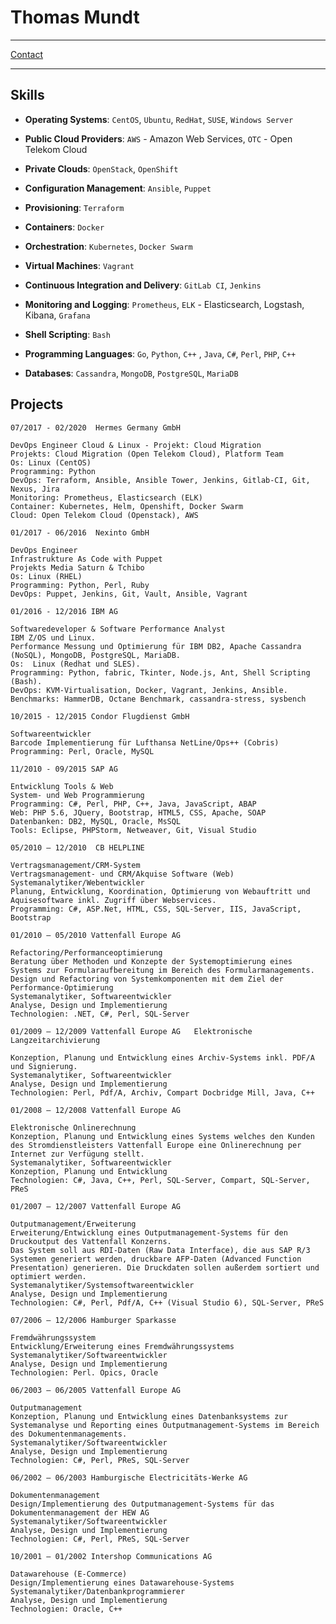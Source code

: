 Thomas Mundt
============

-----------------------------------------------

[Contact][moi_contact]

-----------------------------------------------



Skills
------

- **Operating Systems**: `CentOS`, `Ubuntu`, `RedHat`, `SUSE`, `Windows Server`

- **Public Cloud Providers**: `AWS` - Amazon Web Services, `OTC` - Open Telekom Cloud

- **Private Clouds**: `OpenStack`, `OpenShift`

- **Configuration Management**: `Ansible`, `Puppet`

- **Provisioning**: `Terraform`

- **Containers**: `Docker`

- **Orchestration**: `Kubernetes`, `Docker Swarm`

- **Virtual Machines**: `Vagrant`

- **Continuous Integration and Delivery**: `GitLab CI`, `Jenkins`

- **Monitoring and Logging**: `Prometheus`, `ELK` - Elasticsearch, Logstash, Kibana, `Grafana`

- **Shell Scripting**: `Bash`

- **Programming Languages**: `Go`, `Python`, `C++` , `Java`, `C#`, `Perl`, `PHP`, `C++`

- **Databases**: `Cassandra`, `MongoDB`, `PostgreSQL`, `MariaDB`




Projects
--------


```
07/2017 - 02/2020  Hermes Germany GmbH

DevOps Engineer Cloud & Linux - Projekt: Cloud Migration
Projekts: Cloud Migration (Open Telekom Cloud), Platform Team
Os: Linux (CentOS)
Programming: Python
DevOps: Terraform, Ansible, Ansible Tower, Jenkins, Gitlab-CI, Git, Nexus, Jira
Monitoring: Prometheus, Elasticsearch (ELK)
Container: Kubernetes, Helm, Openshift, Docker Swarm
Cloud: Open Telekom Cloud (Openstack), AWS
```

```
01/2017 - 06/2016  Nexinto GmbH

DevOps Engineer
Infrastrukture As Code with Puppet
Projekts Media Saturn & Tchibo
Os: Linux (RHEL)
Programming: Python, Perl, Ruby
DevOps: Puppet, Jenkins, Git, Vault, Ansible, Vagrant
```


```
01/2016 - 12/2016 IBM AG

Softwaredeveloper & Software Performance Analyst  
IBM Z/OS und Linux.
Performance Messung und Optimierung für IBM DB2, Apache Cassandra (NoSQL), MongoDB, PostgreSQL, MariaDB.  
Os:  Linux (Redhat und SLES).  
Programming: Python, fabric, Tkinter, Node.js, Ant, Shell Scripting (Bash).  
DevOps: KVM-Virtualisation, Docker, Vagrant, Jenkins, Ansible.  
Benchmarks: HammerDB, Octane Benchmark, cassandra-stress, sysbench
```

```
10/2015 - 12/2015 Condor Flugdienst GmbH 

Softwareentwickler  
Barcode Implementierung für Lufthansa NetLine/Ops++ (Cobris)  
Programming: Perl, Oracle, MySQL  
```

```
11/2010 - 09/2015 SAP AG

Entwicklung Tools & Web  
System- und Web Programmierung   
Programming: C#, Perl, PHP, C++, Java, JavaScript, ABAP  
Web: PHP 5.6, JQuery, Bootstrap, HTML5, CSS, Apache, SOAP  
Datenbanken: DB2, MySQL, Oracle, MsSQL  
Tools: Eclipse, PHPStorm, Netweaver, Git, Visual Studio  
```

```
05/2010 – 12/2010  CB HELPLINE

Vertragsmanagement/CRM-System  
Vertragsmanagement- und CRM/Akquise Software (Web)  
Systemanalytiker/Webentwickler  
Planung, Entwicklung, Koordination, Optimierung von Webauftritt und Aquisesoftware inkl. Zugriff über Webservices.  
Programming: C#, ASP.Net, HTML, CSS, SQL-Server, IIS, JavaScript, Bootstrap
```

```
01/2010 – 05/2010 Vattenfall Europe AG 

Refactoring/Performanceoptimierung  
Beratung über Methoden und Konzepte der Systemoptimierung eines Systems zur Formularaufbereitung im Bereich des Formularmanagements. Design und Refactoring von Systemkomponenten mit dem Ziel der Performance-Optimierung  
Systemanalytiker, Softwareentwickler  
Analyse, Design und Implementierung  
Technologien: .NET, C#, Perl, SQL-Server
```

```
01/2009 – 12/2009 Vattenfall Europe AG   Elektronische Langzeitarchivierung  

Konzeption, Planung und Entwicklung eines Archiv-Systems inkl. PDF/A und Signierung.  
Systemanalytiker, Softwareentwickler  
Analyse, Design und Implementierung  
Technologien: Perl, Pdf/A, Archiv, Compart Docbridge Mill, Java, C++  
```

```
01/2008 – 12/2008 Vattenfall Europe AG

Elektronische Onlinerechnung  
Konzeption, Planung und Entwicklung eines Systems welches den Kunden des Stromdienstleisters Vattenfall Europe eine Onlinerechnung per Internet zur Verfügung stellt.  
Systemanalytiker, Softwareentwickler  
Konzeption, Planung und Entwicklung  
Technologien: C#, Java, C++, Perl, SQL-Server, Compart, SQL-Server, PReS
```

```
01/2007 – 12/2007 Vattenfall Europe AG

Outputmanagement/Erweiterung  
Erweiterung/Entwicklung eines Outputmanagement-Systems für den Druckoutput des Vattenfall Konzerns.  
Das System soll aus RDI-Daten (Raw Data Interface), die aus SAP R/3 Systemen generiert werden, druckbare AFP-Daten (Advanced Function Presentation) generieren. Die Druckdaten sollen außerdem sortiert und optimiert werden.  
Systemanalytiker/Systemsoftwareentwickler  
Analyse, Design und Implementierung  
Technologien: C#, Perl, Pdf/A, C++ (Visual Studio 6), SQL-Server, PReS  
```

```
07/2006 – 12/2006 Hamburger Sparkasse

Fremdwährungssystem  
Entwicklung/Erweiterung eines Fremdwährungssystems  
Systemanalytiker/Softwareentwickler  
Analyse, Design und Implementierung  
Technologien: Perl. Opics, Oracle  
```

```
06/2003 – 06/2005 Vattenfall Europe AG 

Outputmanagement  
Konzeption, Planung und Entwicklung eines Datenbanksystems zur Systemanalyse und Reporting eines Outputmanagement-Systems im Bereich des Dokumentenmanagements.  
Systemanalytiker/Softwareentwickler  
Analyse, Design und Implementierung  
Technologien: C#, Perl, PReS, SQL-Server
```

```
06/2002 – 06/2003 Hamburgische Electricitäts-Werke AG

Dokumentenmanagement  
Design/Implementierung des Outputmanagement-Systems für das Dokumentenmanagement der HEW AG  
Systemanalytiker/Softwareentwickler  
Analyse, Design und Implementierung  
Technologien: C#, Perl, PReS, SQL-Server  
```

```
10/2001 – 01/2002 Intershop Communications AG 

Datawarehouse (E-Commerce)  
Design/Implementierung eines Datawarehouse-Systems  
Systemanalytiker/Datenbankprogrammierer  
Analyse, Design und Implementierung  
Technologien: Oracle, C++  
```






[moi]: https://thomas_mundt@yahoo.de
[moi_contact]: mailto:mundt_thomas@yahoo.de
[join]: https://www.join.de
[eos]: https://www.eos-solutions.com
[tui]: https://www.tui-tech.com/
[diba]: https://www.ing.de/
[hermes]: https://www.hermesworld.com/de/
[ibm]:https://www.ibm.com/de-de/marketing/entwicklung/
